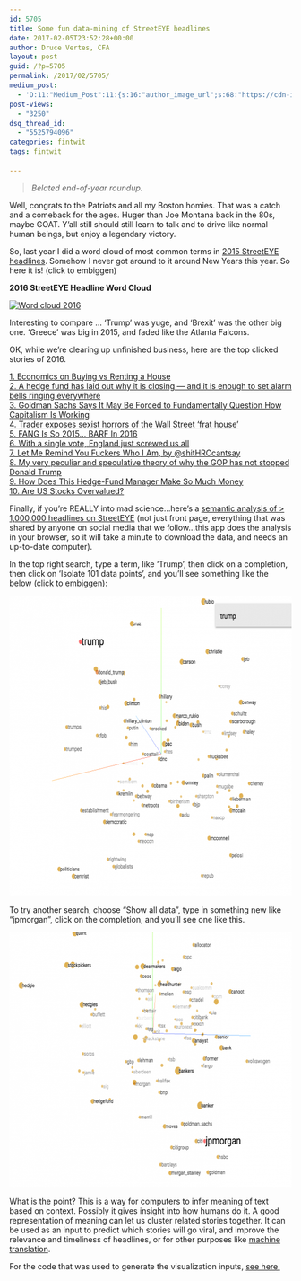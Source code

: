 ```yaml
---
id: 5705
title: Some fun data-mining of StreetEYE headlines
date: 2017-02-05T23:52:28+00:00
author: Druce Vertes, CFA
layout: post
guid: /?p=5705
permalink: /2017/02/5705/
medium_post:
  - 'O:11:"Medium_Post":11:{s:16:"author_image_url";s:68:"https://cdn-images-1.medium.com/fit/c/200/200/0*tLekueVp7unnAXxY.jpg";s:10:"author_url";s:25:"https://medium.com/@druce";s:11:"byline_name";N;s:12:"byline_email";N;s:10:"cross_link";s:2:"no";s:2:"id";s:12:"aaef1753eece";s:21:"follower_notification";s:3:"yes";s:7:"license";s:19:"all-rights-reserved";s:14:"publication_id";s:2:"-1";s:6:"status";s:6:"public";s:3:"url";s:82:"https://medium.com/@druce/some-fun-data-mining-of-streeteye-headlines-aaef1753eece";}'
post-views:
  - "3250"
dsq_thread_id:
  - "5525794096"
categories: fintwit
tags: fintwit

---
```

> *Belated end-of-year roundup.*

<!--more-->

Well, congrats to the Patriots and all my Boston homies. That was a catch and a comeback for the ages. Huger than Joe Montana back in the 80s, maybe GOAT. Y’all still should still learn to talk and to drive like normal human beings, but enjoy a legendary victory.

So, last year I did a word cloud of most common terms in [2015 StreetEYE headlines](/2015/12/the-most-popular-keywords-and-sites-of-2015/). Somehow I never got around to it around New Years this year. So here it is! (click to embiggen)

**2016 StreetEYE Headline Word Cloud**

[<img src="/assets/wp-content/uploads/2017/02/wordcloud2016-300x187.png" alt="Word cloud 2016" width="300" height="187" class="aligncenter size-medium wp-image-5706" srcset="/assets/wp-content/uploads/2017/02/wordcloud2016-300x187.png 300w, /assets/wp-content/uploads/2017/02/wordcloud2016-768x479.png 768w, /assets/wp-content/uploads/2017/02/wordcloud2016-1024x639.png 1024w" sizes="(max-width: 300px) 100vw, 300px" />](http://www.streeteye.com/static/img/wordcloud2016.svg)

Interesting to compare … ‘Trump’ was yuge, and ‘Brexit’ was the other big one. ‘Greece’ was big in 2015, and faded like <cough> the Atlanta Falcons.

OK, while we’re clearing up unfinished business, here are the top clicked stories of 2016.

[1. Economics on Buying vs Renting a House](http://marginalrevolution.com/marginalrevolution/2016/02/67635.html)  
[2. A hedge fund has laid out why it is closing — and it is enough to set alarm bells ringing everywhere](http://www.businessinsider.com/orange-capital-closing-letter-to-investors-2016-2)  
[3. Goldman Sachs Says It May Be Forced to Fundamentally Question How Capitalism Is Working](http://www.bloomberg.com/news/articles/2016-02-03/goldman-sachs-says-it-may-be-forced-to-fundamentally-question-how-capitalism-is-working)  
[4. Trader exposes sexist horrors of the Wall Street ‘frat house’](http://nypost.com/2016/01/31/trader-exposes-the-disgusting-sexism-plaguing-wall-street)  
[5. FANG Is So 2015… BARF In 2016](http://www.valuewalk.com/2016/02/fang-is-so-2015-barf-in-2016-extract-capital)  
[6. With a single vote, England just screwed us all](http://fusion.net/story/318538/england-brexit-screwed-us-all)  
[7. Let Me Remind You Fuckers Who I Am, by @shitHRCcantsay](https://medium.com/@shitHRCcantsay/let-me-remind-you-fuckers-who-i-am-e6e8b297fe47)  
[8. My very peculiar and speculative theory of why the GOP has not stopped Donald Trump](https://www.washingtonpost.com/posteverything/wp/2016/02/23/my-very-peculiar-and-speculative-theory-of-why-the-gop-has-not-stopped-donald-trump)  
[9. How Does This Hedge-Fund Manager Make So Much Money](http://www.bloomberg.com/news/articles/2016-07-26/the-curious-case-of-joseph-meyer-a-little-giant-of-hedge-funds)  
[10. Are US Stocks Overvalued?](http://blogs.piie.com/realtime/?p=5367)

Finally, if you’re REALLY into mad science…here’s a [semantic analysis of > 1,000,000 headlines on StreetEYE](http://projector.tensorflow.org/?config=http://media.streeteye.com/static/D3/streeteye_embed_config.js) (not just front page, everything that was shared by anyone on social media that we follow…this app does the analysis in your browser, so it will take a minute to download the data, and needs an up-to-date computer). 

In the top right search, type a term, like ‘Trump’, then click on a completion, then click on ‘Isolate 101 data points’, and you’ll see something like the below (click to embiggen):

[<img src="/assets/wp-content/uploads/2017/02/Screen-Shot-2017-02-05-at-Feb-5-2017-11.22.00-PM-1-e1486355248981.png" alt="" width="640" height="534" class="aligncenter size-full wp-image-5712" />](/assets/wp-content/uploads/2017/02/Screen-Shot-2017-02-05-at-Feb-5-2017-11.22.00-PM.png)

To try another search, choose “Show all data”, type in something new like “jpmorgan”, click on the completion, and you’ll see one like this.

[<img src="/assets/wp-content/uploads/2017/02/Screen-Shot-2017-02-05-at-Feb-5-2017-11.22.42-PM-e1486355478654.png" alt="" width="640" height="454" class="aligncenter size-full wp-image-5714" />](/assets/wp-content/uploads/2017/02/Screen-Shot-2017-02-05-at-Feb-5-2017-11.22.42-PM-1.png)

What is the point? This is a way for computers to infer meaning of text based on context. Possibly it gives insight into how humans do it. A good representation of meaning can let us cluster related stories together. It can be used as an input to predict which stories will go viral, and improve the relevance and timeliness of headlines, or for other purposes like [machine translation](https://www.nytimes.com/2016/12/14/magazine/the-great-ai-awakening.html?_r=0).

For the code that was used to generate the visualization inputs, [see here.](https://github.com/druce/streeteye_word2vec/blob/master/word2vec.ipynb)
